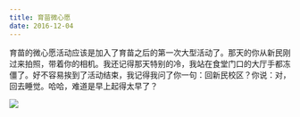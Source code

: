 ```yaml
---
title: 育苗微心愿
date: 2016-12-04
---
```


育苗的微心愿活动应该是加入了育苗之后的第一次大型活动了。那天的你从新民刚过来拍照，带着你的相机。我还记得那天特别的冷，我站在食堂门口的大厅手都冻僵了。好不容易挨到了活动结束，我记得我问了你一句：回新民校区？你说：对，回去睡觉。哈哈，难道是早上起得太早了？

![](https://cn-twesix-static.oss-cn-beijing.aliyuncs.com/bynbyn/image/2016/12/04/01.jpg)
